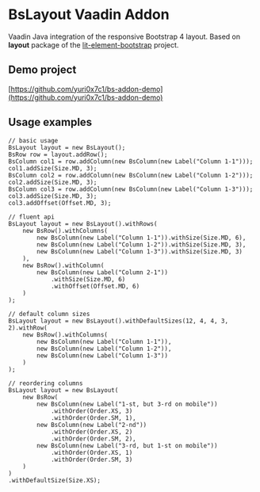 # BsLayout Vaadin Addon

Vaadin Java integration of the responsive Bootstrap 4 layout. Based on **layout** package of the [lit-element-bootstrap](https://github.com/nik-christou/lit-element-bootstrap/tree/master/packages/layout) project.

## Demo project
[https://github.com/yuri0x7c1/bs-addon-demo](https://github.com/yuri0x7c1/bs-addon-demo)

## Usage examples
	// basic usage
	BsLayout layout = new BsLayout();
	BsRow row = layout.addRow();
	BsColumn col1 = row.addColumn(new BsColumn(new Label("Column 1-1")));
	col1.addSize(Size.MD, 3);
	BsColumn col2 = row.addColumn(new BsColumn(new Label("Column 1-2")));
	col2.addSize(Size.MD, 3);
	BsColumn col3 = row.addColumn(new BsColumn(new Label("Column 1-3")));
	col3.addSize(Size.MD, 3);
	col3.addOffset(Offset.MD, 3);

	// fluent api
	BsLayout layout = new BsLayout().withRows(
		new BsRow().withColumns(
			new BsColumn(new Label("Column 1-1")).withSize(Size.MD, 6),
			new BsColumn(new Label("Column 1-2")).withSize(Size.MD, 3),
			new BsColumn(new Label("Column 1-3")).withSize(Size.MD, 3)
		),
		new BsRow().withColumn(
			new BsColumn(new Label("Column 2-1"))
				.withSize(Size.MD, 6)
				.withOffset(Offset.MD, 6)
		)
	);

	// default column sizes
	BsLayout layout = new BsLayout().withDefaultSizes(12, 4, 4, 3, 2).withRow(
		new BsRow().withColumns(
			new BsColumn(new Label("Column 1-1")),
			new BsColumn(new Label("Column 1-2")),
			new BsColumn(new Label("Column 1-3"))
		)
	);

	// reordering columns
	BsLayout layout = new BsLayout(
		new BsRow(
			new BsColumn(new Label("1-st, but 3-rd on mobile"))
				.withOrder(Order.XS, 3)
				.withOrder(Order.SM, 1),
			new BsColumn(new Label("2-nd"))
				.withOrder(Order.XS, 2)
				.withOrder(Order.SM, 2),
			new BsColumn(new Label("3-rd, but 1-st on mobile"))
				.withOrder(Order.XS, 1)
				.withOrder(Order.SM, 3)
		)
	)
	.withDefaultSize(Size.XS);
